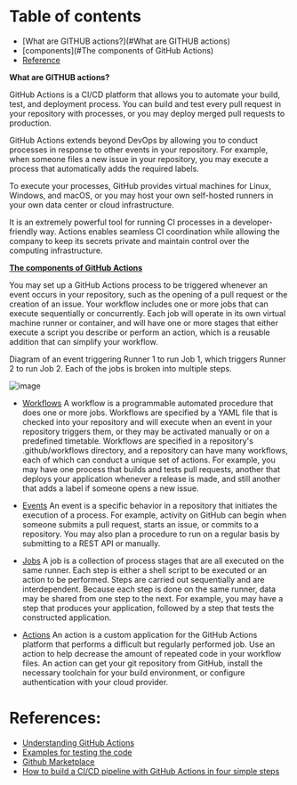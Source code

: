 
Table of contents
=================

<!--ts-->
   * [What are GITHUB actions?](#What are GITHUB actions)
   * [components](#The components of GitHub Actions)
   * [Reference](#Reference)
<!--te-->

**What are GITHUB actions?**

GitHub Actions is a CI/CD platform that allows you to automate your build, test, and deployment process. You can build and test every pull request in your repository with processes, or you may deploy merged pull requests to production.

GitHub Actions extends beyond DevOps by allowing you to conduct processes in response to other events in your repository. For example, when someone files a new issue in your repository, you may execute a process that automatically adds the required labels.

To execute your processes, GitHub provides virtual machines for Linux, Windows, and macOS, or you may host your own self-hosted runners in your own data center or cloud infrastructure.

It is an extremely powerful tool for running CI processes in a developer-friendly way. Actions enables seamless CI coordination while allowing the company to keep its secrets private and maintain control over the computing infrastructure.

**[The components of GitHub Actions](https://docs.github.com/en/actions/using-workflows)**

You may set up a GitHub Actions process to be triggered whenever an event occurs in your repository, such as the opening of a pull request or the creation of an issue. Your workflow includes one or more jobs that can execute sequentially or concurrently. Each job will operate in its own virtual machine runner or container, and will have one or more stages that either execute a script you describe or perform an action, which is a reusable addition that can simplify your workflow.

Diagram of an event triggering Runner 1 to run Job 1, which triggers Runner 2 to run Job 2. Each of the jobs is broken into multiple steps.

![image](https://github.com/PremierInc/code-devops-documents/assets/99402485/58d5c3cd-c6b1-4949-af9f-089744894a24)

  - [Workflows](https://docs.github.com/en/actions/using-workflows)
  A workflow is a programmable automated procedure that does one or more jobs. Workflows are specified by a YAML file that is checked into your repository and will execute when an event in your repository triggers them, or they may be activated manually or on a predefined timetable.
  Workflows are specified in a repository's .github/workflows directory, and a repository can have many workflows, each of which can conduct a unique set of actions. For example, you may have one process that builds and tests pull requests, another that deploys your application whenever a release is made, and still another that adds a label if someone opens a new issue.

  - [Events](https://docs.github.com/en/actions/using-workflows/events-that-trigger-workflows) 
  An event is a specific behavior in a repository that initiates the execution of a process. For example, activity on GitHub can begin when someone submits a pull request, starts an issue, or commits to a repository. You may also plan a procedure to run on a regular basis by submitting to a REST API or manually.

  - [Jobs](https://docs.github.com/en/actions/using-jobs) 
  A job is a collection of process stages that are all executed on the same runner. Each step is either a shell script to be executed or an action to be performed. Steps are carried out sequentially and are interdependent. Because each step is done on the same runner, data may be shared from one step to the next. For example, you may have a step that produces your application, followed by a step that tests the constructed application.

  - [Actions](https://docs.github.com/en/actions/creating-actions) 
  An action is a custom application for the GitHub Actions platform that performs a difficult but regularly performed job. Use an action to help decrease the amount of repeated code in your workflow files. An action can get your git repository from GitHub, install the necessary toolchain for your build environment, or configure authentication with your cloud provider.

# References:
- [Understanding GitHub Actions](https://docs.github.com/en/actions/learn-github-actions/understanding-github-actions#understanding-the-workflow-file) 
- [Examples for testing the code](https://docs.github.com/en/actions/examples) 
- [Github Marketplace](https://github.com/marketplace?type=actions) 
- [How to build a CI/CD pipeline with GitHub Actions in four simple steps](https://github.blog/2022-02-02-build-ci-cd-pipeline-github-actions-four-steps/) 
